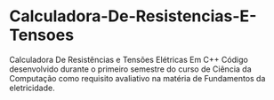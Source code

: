 # Calculadora-De-Resistencias-E-Tensoes
Calculadora De Resistências e Tensões Elétricas Em C++
Código desenvolvido durante o primeiro semestre do curso de Ciência da Computação como requisito avaliativo na matéria de Fundamentos da eletricidade.

